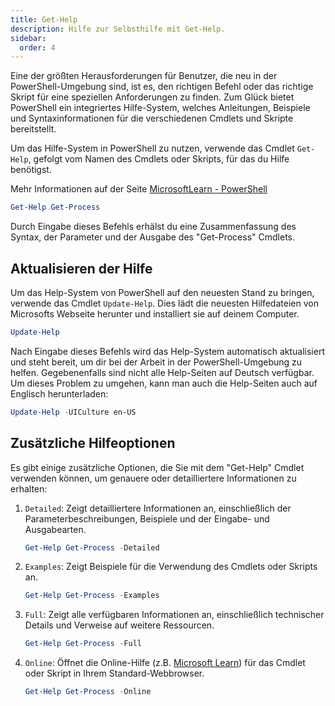 ```yaml
---
title: Get-Help
description: Hilfe zur Selbsthilfe mit Get-Help.
sidebar:
  order: 4
---
```


Eine der größten Herausforderungen für Benutzer, die neu in der PowerShell-Umgebung sind, ist es, den richtigen Befehl oder das richtige Skript für eine speziellen Anforderungen zu finden. Zum Glück bietet PowerShell ein integriertes Hilfe-System, welches Anleitungen, Beispiele und Syntaxinformationen für die verschiedenen Cmdlets und Skripte bereitstellt.

Um das Hilfe-System in PowerShell zu nutzen, verwende das Cmdlet `Get-Help`, gefolgt vom Namen des Cmdlets oder Skripts, für das du Hilfe benötigst.

Mehr Informationen auf der Seite [MicrosoftLearn - PowerShell](https://learn.microsoft.com/de-de/powershell/module/microsoft.powershell.core/get-help?view=powershell-7.3)

```powershell
Get-Help Get-Process
```

Durch Eingabe dieses Befehls erhälst du eine Zusammenfassung des Syntax, der Parameter und der Ausgabe des "Get-Process" Cmdlets.

## Aktualisieren der Hilfe

Um das Help-System von PowerShell auf den neuesten Stand zu bringen, verwende das Cmdlet `Update-Help`. Dies lädt die neuesten Hilfedateien von Microsofts Webseite herunter und installiert sie auf deinem Computer.

```powershell
Update-Help
```

Nach Eingabe dieses Befehls wird das Help-System automatisch aktualisiert und steht bereit, um dir bei der Arbeit in der PowerShell-Umgebung zu helfen. Gegebenenfalls sind nicht alle Help-Seiten auf Deutsch verfügbar. Um dieses Problem zu umgehen, kann man auch die Help-Seiten auch auf Englisch herunterladen:

```powershell
Update-Help -UICulture en-US
```

## Zusätzliche Hilfeoptionen

Es gibt einige zusätzliche Optionen, die Sie mit dem "Get-Help" Cmdlet verwenden können, um genauere oder detailliertere Informationen zu erhalten:

1. `Detailed`: Zeigt detailliertere Informationen an, einschließlich der Parameterbeschreibungen, Beispiele und der Eingabe- und Ausgabearten.
    
    ```powershell
    Get-Help Get-Process -Detailed
    ```
    
2. `Examples`: Zeigt Beispiele für die Verwendung des Cmdlets oder Skripts an.
    
    ```powershell
    Get-Help Get-Process -Examples
    ```
    
3. `Full`: Zeigt alle verfügbaren Informationen an, einschließlich technischer Details und Verweise auf weitere Ressourcen.
    
    ```powershell
    Get-Help Get-Process -Full
    ```
    
4. `Online`: Öffnet die Online-Hilfe (z.B. [Microsoft Learn](https://learn.microsoft.com/de-de/)) für das Cmdlet oder Skript in Ihrem Standard-Webbrowser.
    
    ```powershell
    Get-Help Get-Process -Online
    ```